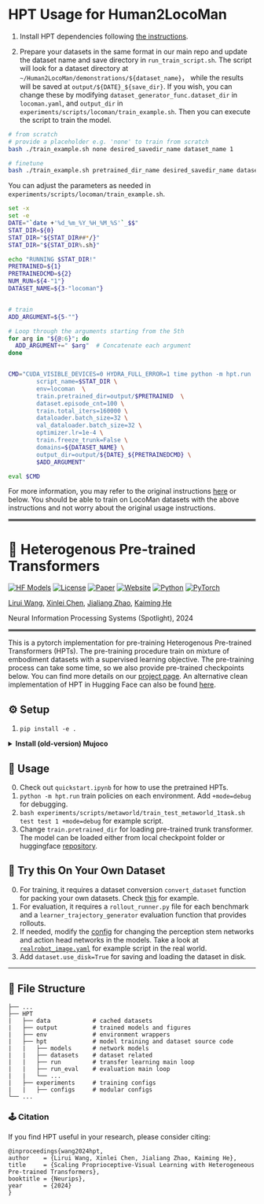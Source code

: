 # HPT Usage for Human2LocoMan
1. Install HPT dependencies following [the instructions](#️-setup).

2. Prepare your datasets in the same format in our main repo and update the dataset name and save directory in `run_train_script.sh`. The script will look for a dataset directory at `~/Human2LocoMan/demonstrations/${dataset_name}`， while the results will be saved at `output/${DATE}_${save_dir}`. If you wish, you can change these by modifying `dataset_generator_func.dataset_dir` in `locoman.yaml`, and `output_dir` in `experiments/scripts/locoman/train_example.sh`. Then you can execute the script to train the model. 

```bash
# from scratch
# provide a placeholder e.g. 'none' to train from scratch
bash ./train_example.sh none desired_savedir_name dataset_name 1

# finetune
bash ./train_example.sh pretrained_dir_name desired_savedir_name dataset_name 1
```

You can adjust the parameters as needed in `experiments/scripts/locoman/train_example.sh`.

```bash
set -x
set -e
DATE="`date +'%d_%m_%Y_%H_%M_%S'`_$$" 
STAT_DIR=${0}
STAT_DIR="${STAT_DIR##*/}"
STAT_DIR="${STAT_DIR%.sh}"

echo "RUNNING $STAT_DIR!"
PRETRAINED=${1}
PRETRAINEDCMD=${2}
NUM_RUN=${4-"1"}
DATASET_NAME=${3-"locoman"}


# train
ADD_ARGUMENT=${5-""}

# Loop through the arguments starting from the 5th
for arg in "${@:6}"; do
  ADD_ARGUMENT+=" $arg"  # Concatenate each argument
done


CMD="CUDA_VISIBLE_DEVICES=0 HYDRA_FULL_ERROR=1 time python -m hpt.run  \
		script_name=$STAT_DIR \
		env=locoman  \
		train.pretrained_dir=output/$PRETRAINED  \
		dataset.episode_cnt=100 \
		train.total_iters=160000 \
		dataloader.batch_size=32 \
		val_dataloader.batch_size=32 \
		optimizer.lr=1e-4 \
		train.freeze_trunk=False \
		domains=${DATASET_NAME} \
		output_dir=output/${DATE}_${PRETRAINEDCMD} \
		$ADD_ARGUMENT"

eval $CMD
```

For more information, you may refer to the original instructions [here](https://github.com/liruiw/HPT) or below. You should be able to train on LocoMan datasets with the above instructions and not worry about the original usage instructions.
<hr style="border: 2px solid gray;"></hr>


# 🦾 Heterogenous Pre-trained Transformers
[![HF Models](https://img.shields.io/badge/%F0%9F%A4%97-Models-yellow?style=flat-square)](https://huggingface.co/liruiw/hpt-base)
[![License](https://img.shields.io/badge/License-MIT-blue.svg?style=flat-square)](LICENSE)
[![Paper](https://badgen.net/badge/icon/arXiv?icon=awesome&label&color=red&style=flat-square)](http://arxiv.org/abs/2409.20537)
[![Website](https://img.shields.io/badge/Website-hpt-blue?style=flat-square)](https://liruiw.github.io/hpt)
[![Python](https://img.shields.io/badge/Python-%3E=3.8-blue?style=flat-square)]()
[![PyTorch](https://img.shields.io/badge/PyTorch-%3E=2.0-orange?style=flat-square)]()

[Lirui Wang](https://liruiw.github.io/), [Xinlei Chen](https://xinleic.xyz/), [Jialiang Zhao](https://alanz.info/), [Kaiming He](https://people.csail.mit.edu/kaiming/)

Neural Information Processing Systems (Spotlight), 2024



<hr style="border: 2px solid gray;"></hr>


This is a pytorch implementation for pre-training Heterogenous Pre-trained Transformers (HPTs). The pre-training procedure train on mixture of embodiment datasets with a supervised learning objective. The pre-training process can take some time, so we also provide pre-trained checkpoints below. You can find more details on our [project page](https://liruiw.github.io/hpt). An alternative clean implementation of HPT in Hugging Face can also be found [here](https://github.com/liruiw/lerobot/).



## ⚙️ Setup
1. ```pip install -e .```


<details>
<summary><span style="font-weight: bold;">Install (old-version) Mujoco</span></summary>

```
mkdir ~/.mujoco
cd ~/.mujoco
wget https://mujoco.org/download/mujoco210-linux-x86_64.tar.gz  -O mujoco210.tar.gz --no-check-certificate
tar -xvzf mujoco210.tar.gz

# add the following line to ~/.bashrc if needed
export LD_LIBRARY_PATH=$LD_LIBRARY_PATH:${HOME}/.mujoco/mujoco210/bin
export LD_LIBRARY_PATH=$LD_LIBRARY_PATH:/usr/lib/nvidia
export LD_LIBRARY_PATH=$LD_LIBRARY_PATH:/usr/local/cuda/lib64
export MUJOCO_GL=egl
```

</details>

## 🚶 Usage
0. Check out ``quickstart.ipynb`` for how to use the pretrained HPTs.
1. ```python -m hpt.run``` train policies on each environment. Add `+mode=debug`  for debugging.
2. ```bash experiments/scripts/metaworld/train_test_metaworld_1task.sh test test 1 +mode=debug``` for example script.
3. Change ``train.pretrained_dir`` for loading pre-trained trunk transformer. The model can be loaded either from local checkpoint folder or huggingface [repository](https://huggingface.co/liruiw/hpt-xlarge).


## 🤖 Try this On Your Own Dataset
0. For training, it requires a dataset conversion  `convert_dataset` function for packing your own datasets. Check [this](env/realworld) for example.
1. For evaluation, it requires a `rollout_runner.py` file for each benchmark and  a ``learner_trajectory_generator`` evaluation function that provides rollouts.
2. If needed, modify the [config](experiments/configs/config.yaml) for changing the perception stem networks and action head networks in the models. Take a look at [`realrobot_image.yaml`](experiments/configs/env/realrobot_image.yaml) for example script in the real world.
3. Add `dataset.use_disk=True` for saving and loading the dataset in disk.



---
## 💾 File Structure
```angular2html
├── ...
├── HPT
|   ├── data            # cached datasets
|   ├── output          # trained models and figures
|   ├── env             # environment wrappers
|   ├── hpt             # model training and dataset source code
|   |   ├── models      # network models
|   |   ├── datasets    # dataset related
|   |   ├── run         # transfer learning main loop
|   |   ├── run_eval    # evaluation main loop
|   |   └── ...
|   ├── experiments     # training configs
|   |   ├── configs     # modular configs
└── ...
```

### 🕹️ Citation
If you find HPT useful in your research, please consider citing:
```
@inproceedings{wang2024hpt,
author    = {Lirui Wang, Xinlei Chen, Jialiang Zhao, Kaiming He},
title     = {Scaling Proprioceptive-Visual Learning with Heterogeneous Pre-trained Transformers},
booktitle = {Neurips},
year      = {2024}
}
```

